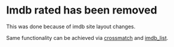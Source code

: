 # Imdb rated has been removed

This was done because of imdb site layout changes.

Same functionality can be achieved via [crossmatch](/Plugins/crossmatch) and [imdb_list](/Plugins/imdb_list).
